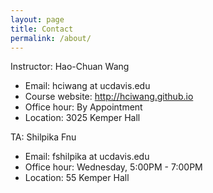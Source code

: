 ```yaml
---
layout: page
title: Contact
permalink: /about/
---
```


Instructor: Hao-Chuan Wang 
- Email: hciwang at ucdavis.edu
- Course website: http://hciwang.github.io 
- Office hour: By Appointment
- Location: 3025 Kemper Hall

TA: Shilpika Fnu
- Email: fshilpika at ucdavis.edu
- Office hour: Wednesday, 5:00PM - 7:00PM
- Location: 55 Kemper Hall 


